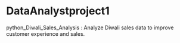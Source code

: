 # DataAnalystproject1
python_Diwali_Sales_Analysis : Analyze Diwali sales data to improve customer experience and sales.
